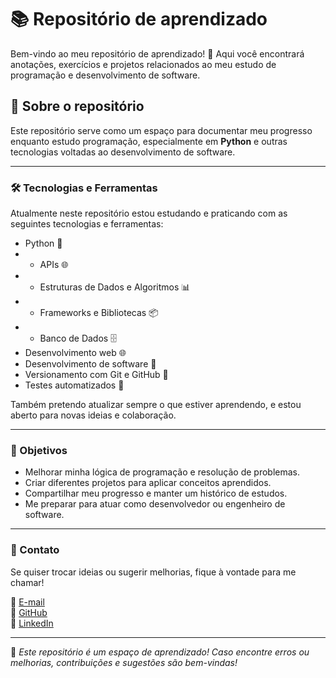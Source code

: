 # 📚 Repositório de aprendizado

Bem-vindo ao meu repositório de aprendizado! 🚀 Aqui você encontrará anotações, exercícios e projetos relacionados ao meu estudo de programação e desenvolvimento de software.

## 📌 Sobre o repositório

Este repositório serve como um espaço para documentar meu progresso enquanto estudo programação, especialmente em **Python** e outras tecnologias voltadas ao desenvolvimento de software.

---

### 🛠 Tecnologias e Ferramentas

Atualmente neste repositório estou estudando e praticando com as seguintes tecnologias e ferramentas:

- Python 🐍
- - APIs 🌐
- - Estruturas de Dados e Algoritmos 📊
- - Frameworks e Bibliotecas 📦
- - Banco de Dados 🗄️
- Desenvolvimento web 🌐
- Desenvolvimento de software 🚀
- Versionamento com Git e GitHub 🔄
- Testes automatizados 🧪

Também pretendo atualizar sempre o que estiver aprendendo, e estou aberto para novas ideias e colaboração.

---

### 🎯 Objetivos

- Melhorar minha lógica de programação e resolução de problemas.
- Criar diferentes projetos para aplicar conceitos aprendidos.
- Compartilhar meu progresso e manter um histórico de estudos.
- Me preparar para atuar como desenvolvedor ou engenheiro de software.

---

### 🔗 Contato

Se quiser trocar ideias ou sugerir melhorias, fique à vontade para me chamar!

📧 [E-mail](mailto:vinicardmiranda@gmail.com)  
🐙 [GitHub](https://github.com/vcaard)  
💼 [LinkedIn](https://linkedin.com/in/vinicmiranda)  

---
📢 _Este repositório é um espaço de aprendizado! Caso encontre erros ou melhorias, contribuições e sugestões são bem-vindas!_
